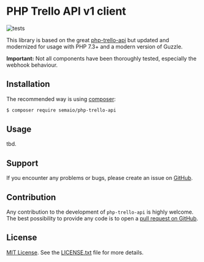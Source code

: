 PHP Trello API v1 client
========================

![tests](https://github.com/semaio/php-trello-api/workflows/run-tests/badge.svg?branch=master)

This library is based on the great [php-trello-api](https://github.com/cdaguerre/php-trello-api/) but updated and modernized for usage with PHP 7.3+ and a modern version of Guzzle.

**Important:** Not all components have been thoroughly tested, especially the webhook behaviour.

## Installation

The recommended way is using [composer](http://getcomposer.org):

```bash
$ composer require semaio/php-trello-api
```

## Usage

tbd.

## Support

If you encounter any problems or bugs, please create an issue on [GitHub](https://github.com/semaio/php-trello-api/issues).

## Contribution

Any contribution to the development of `php-trello-api` is highly welcome. The best possibility to provide any code is to open a [pull request on GitHub](https://help.github.com/articles/using-pull-requests).

## License

[MIT License](https://opensource.org/licenses/mit). See the [LICENSE.txt](LICENSE.txt) file for more details.
